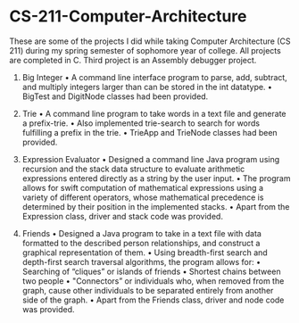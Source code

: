 # CS-211-Computer-Architecture
These are some of the projects I did while taking Computer Architecture (CS 211) during my spring semester of sophomore year of college. All projects are completed in C. Third project is an Assembly debugger project.

  1. Big Integer
      • A command line interface program to parse, add, subtract, and multiply integers larger than can be stored in the int datatype.
      • BigTest and DigitNode classes had been provided.
      
  2. Trie
      • A command line program to take words in a text file and generate a prefix-trie. 
      • Also implemented trie-search to search for words fulfilling a prefix in the trie. 
      • TrieApp and TrieNode classes had been provided.
      
  3. Expression Evaluator
      • Designed a command line Java program using recursion and the stack data structure to evaluate arithmetic expressions entered               directly as a string by the user input. 
      • The program allows for swift computation of mathematical expressions using a variety of different operators, whose mathematical           precedence is determined by their position in the implemented stacks. 
      • Apart from the Expression class, driver and stack code was provided.
      
  4. Friends
      • Designed a Java program to take in a text file with data formatted to the described person relationships, and construct a               graphical representation of them. 
      • Using breadth-first search and depth-first search traversal algorithms, the program allows for:
            • Searching of “cliques” or islands of friends 
            • Shortest chains between two people
            • "Connectors” or individuals who, when removed from the graph, cause other individuals to be separated entirely from                      another side of the graph. 
      • Apart from the Friends class, driver and node code was provided.
